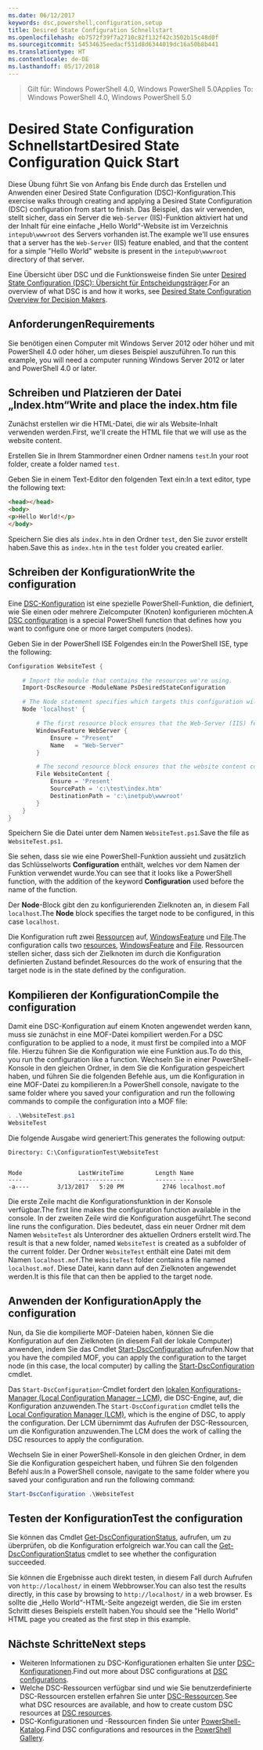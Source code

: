 ```yaml
---
ms.date: 06/12/2017
keywords: dsc,powershell,configuration,setup
title: Desired State Configuration Schnellstart
ms.openlocfilehash: eb7572f39f7a2710c82f132f42c3502b15c48d0f
ms.sourcegitcommit: 54534635eedacf531d8d6344019dc16a50b8b441
ms.translationtype: HT
ms.contentlocale: de-DE
ms.lasthandoff: 05/17/2018
---
```

> <span data-ttu-id="d31c2-103">Gilt für: Windows PowerShell 4.0, Windows PowerShell 5.0</span><span class="sxs-lookup"><span data-stu-id="d31c2-103">Applies To: Windows PowerShell 4.0, Windows PowerShell 5.0</span></span>

# <a name="desired-state-configuration-quick-start"></a><span data-ttu-id="d31c2-104">Desired State Configuration Schnellstart</span><span class="sxs-lookup"><span data-stu-id="d31c2-104">Desired State Configuration Quick Start</span></span>

<span data-ttu-id="d31c2-105">Diese Übung führt Sie von Anfang bis Ende durch das Erstellen und Anwenden einer Desired State Configuration (DSC)-Konfiguration.</span><span class="sxs-lookup"><span data-stu-id="d31c2-105">This exercise walks through creating and applying a Desired State Configuration (DSC) configuration from start to finish.</span></span>
<span data-ttu-id="d31c2-106">Das Beispiel, das wir verwenden, stellt sicher, dass ein Server die `Web-Server` (IIS)-Funktion aktiviert hat und der Inhalt für eine einfache „Hello World“-Website ist im Verzeichnis `intepub\wwwroot` des Servers vorhanden ist.</span><span class="sxs-lookup"><span data-stu-id="d31c2-106">The example we'll use ensures that a server has the `Web-Server` (IIS) feature enabled, and that the content for a simple "Hello World" website is present in the `intepub\wwwroot` directory of that server.</span></span>

<span data-ttu-id="d31c2-107">Eine Übersicht über DSC und die Funktionsweise finden Sie unter [Desired State Configuration (DSC): Übersicht für Entscheidungsträger](decisionMaker.md).</span><span class="sxs-lookup"><span data-stu-id="d31c2-107">For an overview of what DSC is and how it works, see [Desired State Configuration Overview for Decision Makers](decisionMaker.md).</span></span>

## <a name="requirements"></a><span data-ttu-id="d31c2-108">Anforderungen</span><span class="sxs-lookup"><span data-stu-id="d31c2-108">Requirements</span></span>

<span data-ttu-id="d31c2-109">Sie benötigen einen Computer mit Windows Server 2012 oder höher und mit PowerShell 4.0 oder höher, um dieses Beispiel auszuführen.</span><span class="sxs-lookup"><span data-stu-id="d31c2-109">To run this example, you will need a computer running Windows Server 2012 or later and PowerShell 4.0 or later.</span></span>

## <a name="write-and-place-the-indexhtm-file"></a><span data-ttu-id="d31c2-110">Schreiben und Platzieren der Datei „Index.htm“</span><span class="sxs-lookup"><span data-stu-id="d31c2-110">Write and place the index.htm file</span></span>

<span data-ttu-id="d31c2-111">Zunächst erstellen wir die HTML-Datei, die wir als Website-Inhalt verwenden werden.</span><span class="sxs-lookup"><span data-stu-id="d31c2-111">First, we'll create the HTML file that we will use as the website content.</span></span>

<span data-ttu-id="d31c2-112">Erstellen Sie in Ihrem Stammordner einen Ordner namens `test`.</span><span class="sxs-lookup"><span data-stu-id="d31c2-112">In your root folder, create a folder named `test`.</span></span>

<span data-ttu-id="d31c2-113">Geben Sie in einem Text-Editor den folgenden Text ein:</span><span class="sxs-lookup"><span data-stu-id="d31c2-113">In a text editor, type the following text:</span></span>

```html
<head></head>
<body>
<p>Hello World!</p>
</body>
```

<span data-ttu-id="d31c2-114">Speichern Sie dies als `index.htm` in den Ordner `test`, den Sie zuvor erstellt haben.</span><span class="sxs-lookup"><span data-stu-id="d31c2-114">Save this as `index.htm` in the `test` folder you created earlier.</span></span>

## <a name="write-the-configuration"></a><span data-ttu-id="d31c2-115">Schreiben der Konfiguration</span><span class="sxs-lookup"><span data-stu-id="d31c2-115">Write the configuration</span></span>

<span data-ttu-id="d31c2-116">Eine [DSC-Konfiguration](configurations.md) ist eine spezielle PowerShell-Funktion, die definiert, wie Sie einen oder mehrere Zielcomputer (Knoten) konfigurieren möchten.</span><span class="sxs-lookup"><span data-stu-id="d31c2-116">A [DSC configuration](configurations.md) is a special PowerShell function that defines how you want to configure one or more target computers (nodes).</span></span>

<span data-ttu-id="d31c2-117">Geben Sie in der PowerShell ISE Folgendes ein:</span><span class="sxs-lookup"><span data-stu-id="d31c2-117">In the PowerShell ISE, type the following:</span></span>

```powershell
Configuration WebsiteTest {

    # Import the module that contains the resources we're using.
    Import-DscResource -ModuleName PsDesiredStateConfiguration

    # The Node statement specifies which targets this configuration will be applied to.
    Node 'localhost' {

        # The first resource block ensures that the Web-Server (IIS) feature is enabled.
        WindowsFeature WebServer {
            Ensure = "Present"
            Name   = "Web-Server"
        }

        # The second resource block ensures that the website content copied to the website root folder.
        File WebsiteContent {
            Ensure = 'Present'
            SourcePath = 'c:\test\index.htm'
            DestinationPath = 'c:\inetpub\wwwroot'
        }
    }
}
```

<span data-ttu-id="d31c2-118">Speichern Sie die Datei unter dem Namen `WebsiteTest.ps1`.</span><span class="sxs-lookup"><span data-stu-id="d31c2-118">Save the file as `WebsiteTest.ps1`.</span></span>

<span data-ttu-id="d31c2-119">Sie sehen, dass sie wie eine PowerShell-Funktion aussieht und zusätzlich das Schlüsselworts **Configuration** enthält, welches vor dem Namen der Funktion verwendet wurde.</span><span class="sxs-lookup"><span data-stu-id="d31c2-119">You can see that it looks like a PowerShell function, with the addition of the keyword **Configuration** used before the name of the function.</span></span>

<span data-ttu-id="d31c2-120">Der **Node**-Block gibt den zu konfigurierenden Zielknoten an, in diesem Fall `localhost`.</span><span class="sxs-lookup"><span data-stu-id="d31c2-120">The **Node** block specifies the target node to be configured, in this case `localhost`.</span></span>

<span data-ttu-id="d31c2-121">Die Konfiguration ruft zwei [Ressourcen](resources.md) auf, [WindowsFeature](windowsFeatureResource.md) und [File](fileResource.md).</span><span class="sxs-lookup"><span data-stu-id="d31c2-121">The configuration calls two [resources](resources.md), [WindowsFeature](windowsFeatureResource.md) and [File](fileResource.md).</span></span>
<span data-ttu-id="d31c2-122">Ressourcen stellen sicher, dass sich der Zielknoten im durch die Konfiguration definierten Zustand befindet.</span><span class="sxs-lookup"><span data-stu-id="d31c2-122">Resources do the work of ensuring that the target node is in the state defined by the configuration.</span></span>

## <a name="compile-the-configuration"></a><span data-ttu-id="d31c2-123">Kompilieren der Konfiguration</span><span class="sxs-lookup"><span data-stu-id="d31c2-123">Compile the configuration</span></span>

<span data-ttu-id="d31c2-124">Damit eine DSC-Konfiguration auf einem Knoten angewendet werden kann, muss sie zunächst in eine MOF-Datei kompiliert werden.</span><span class="sxs-lookup"><span data-stu-id="d31c2-124">For a DSC configuration to be applied to a node, it must first be compiled into a MOF file.</span></span>
<span data-ttu-id="d31c2-125">Hierzu führen Sie die Konfiguration wie eine Funktion aus.</span><span class="sxs-lookup"><span data-stu-id="d31c2-125">To do this, you run the configuration like a function.</span></span>
<span data-ttu-id="d31c2-126">Wechseln Sie in einer PowerShell-Konsole in den gleichen Ordner, in dem Sie die Konfiguration gespeichert haben, und führen Sie die folgenden Befehle aus, um die Konfiguration in eine MOF-Datei zu kompilieren:</span><span class="sxs-lookup"><span data-stu-id="d31c2-126">In a PowerShell console, navigate to the same folder where you saved your configuration and run the following commands to compile the configuration into a MOF file:</span></span>

```powershell
. .\WebsiteTest.ps1
WebsiteTest
```

<span data-ttu-id="d31c2-127">Die folgende Ausgabe wird generiert:</span><span class="sxs-lookup"><span data-stu-id="d31c2-127">This generates the following output:</span></span>

```
Directory: C:\ConfigurationTest\WebsiteTest


Mode                LastWriteTime         Length Name
----                -------------         ------ ----
-a----        3/13/2017   5:20 PM           2746 localhost.mof
```

<span data-ttu-id="d31c2-128">Die erste Zeile macht die Konfigurationsfunktion in der Konsole verfügbar.</span><span class="sxs-lookup"><span data-stu-id="d31c2-128">The first line makes the configuration function available in the console.</span></span>
<span data-ttu-id="d31c2-129">In der zweiten Zeile wird die Konfiguration ausgeführt.</span><span class="sxs-lookup"><span data-stu-id="d31c2-129">The second line runs the configuration.</span></span>
<span data-ttu-id="d31c2-130">Dies bedeutet, dass ein neuer Ordner mit dem Namen `WebsiteTest` als Unterordner des aktuellen Ordners erstellt wird.</span><span class="sxs-lookup"><span data-stu-id="d31c2-130">The result is that a new folder, named `WebsiteTest` is created as a subfolder of the current folder.</span></span>
<span data-ttu-id="d31c2-131">Der Ordner `WebsiteTest` enthält eine Datei mit dem Namen `localhost.mof`.</span><span class="sxs-lookup"><span data-stu-id="d31c2-131">The `WebsiteTest` folder contains a file named `localhost.mof`.</span></span>
<span data-ttu-id="d31c2-132">Diese Datei, kann dann auf den Zielknoten angewendet werden.</span><span class="sxs-lookup"><span data-stu-id="d31c2-132">It is this file that can then be applied to the target node.</span></span>

## <a name="apply-the-configuration"></a><span data-ttu-id="d31c2-133">Anwenden der Konfiguration</span><span class="sxs-lookup"><span data-stu-id="d31c2-133">Apply the configuration</span></span>

<span data-ttu-id="d31c2-134">Nun, da Sie die kompilierte MOF-Dateien haben, können Sie die Konfiguration auf den Zielknoten (in diesem Fall der lokale Computer) anwenden, indem Sie das Cmdlet [Start-DscConfiguration](/reference/5.1/PSDesiredStateConfiguration/Start-DscConfiguration) aufrufen.</span><span class="sxs-lookup"><span data-stu-id="d31c2-134">Now that you have the compiled MOF, you can apply the configuration to the target node (in this case, the local computer) by calling the [Start-DscConfiguration](/reference/5.1/PSDesiredStateConfiguration/Start-DscConfiguration) cmdlet.</span></span>

<span data-ttu-id="d31c2-135">Das `Start-DscConfiguration`-Cmdlet fordert den [lokalen Konfigurations-Manager (Local Configuration Manager – LCM)](metaConfig.md), die DSC-Engine, auf, die Konfiguration anzuwenden.</span><span class="sxs-lookup"><span data-stu-id="d31c2-135">The `Start-DscConfiguration` cmdlet tells the [Local Configuration Manager (LCM)](metaConfig.md), which is the engine of DSC, to apply the configuration.</span></span>
<span data-ttu-id="d31c2-136">Der LCM übernimmt das Aufrufen der DSC-Ressourcen, um die Konfiguration anzuwenden.</span><span class="sxs-lookup"><span data-stu-id="d31c2-136">The LCM does the work of calling the DSC resources to apply the configuration.</span></span>

<span data-ttu-id="d31c2-137">Wechseln Sie in einer PowerShell-Konsole in den gleichen Ordner, in dem Sie die Konfiguration gespeichert haben, und führen Sie den folgenden Befehl aus:</span><span class="sxs-lookup"><span data-stu-id="d31c2-137">In a PowerShell console, navigate to the same folder where you saved your configuration and run the following command:</span></span>

```powershell
Start-DscConfiguration .\WebsiteTest
```

## <a name="test-the-configuration"></a><span data-ttu-id="d31c2-138">Testen der Konfiguration</span><span class="sxs-lookup"><span data-stu-id="d31c2-138">Test the configuration</span></span>

<span data-ttu-id="d31c2-139">Sie können das Cmdlet [Get-DscConfigurationStatus](/reference/5.1/PSDesiredStateConfiguration/Get-DscConfigurationStatus), aufrufen, um zu überprüfen, ob die Konfiguration erfolgreich war.</span><span class="sxs-lookup"><span data-stu-id="d31c2-139">You can call the [Get-DscConfigurationStatus](/reference/5.1/PSDesiredStateConfiguration/Get-DscConfigurationStatus) cmdlet to see whether the configuration succeeded.</span></span>

<span data-ttu-id="d31c2-140">Sie können die Ergebnisse auch direkt testen, in diesem Fall durch Aufrufen von `http://localhost/` in einem Webbrowser.</span><span class="sxs-lookup"><span data-stu-id="d31c2-140">You can also test the results directly, in this case by browsing to `http://localhost/` in a web browser.</span></span>
<span data-ttu-id="d31c2-141">Es sollte die „Hello World“-HTML-Seite angezeigt werden, die Sie im ersten Schritt dieses Beispiels erstellt haben.</span><span class="sxs-lookup"><span data-stu-id="d31c2-141">You should see the "Hello World" HTML page you created as the first step in this example.</span></span>

## <a name="next-steps"></a><span data-ttu-id="d31c2-142">Nächste Schritte</span><span class="sxs-lookup"><span data-stu-id="d31c2-142">Next steps</span></span>

- <span data-ttu-id="d31c2-143">Weiteren Informationen zu DSC-Konfigurationen erhalten Sie unter [DSC-Konfigurationen](configurations.md).</span><span class="sxs-lookup"><span data-stu-id="d31c2-143">Find out more about DSC configurations at [DSC configurations](configurations.md).</span></span>
- <span data-ttu-id="d31c2-144">Welche DSC-Ressourcen verfügbar sind und wie Sie benutzerdefinierte DSC-Ressourcen erstellen erfahren Sie unter [DSC-Ressourcen](resources.md).</span><span class="sxs-lookup"><span data-stu-id="d31c2-144">See what DSC resources are available, and how to create custom DSC resources at [DSC resources](resources.md).</span></span>
- <span data-ttu-id="d31c2-145">DSC-Konfigurationen und -Ressourcen finden Sie unter [PowerShell-Katalog](https://www.powershellgallery.com/).</span><span class="sxs-lookup"><span data-stu-id="d31c2-145">Find DSC configurations and resources in the [PowerShell Gallery](https://www.powershellgallery.com/).</span></span>